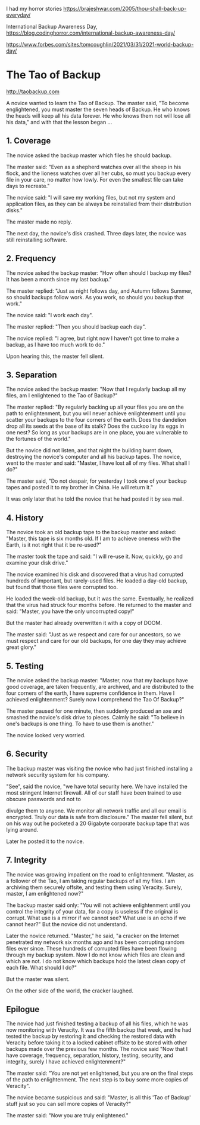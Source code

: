 I had my horror stories
https://brajeshwar.com/2005/thou-shall-back-up-everyday/

International Backup Awareness Day, https://blog.codinghorror.com/international-backup-awareness-day/

https://www.forbes.com/sites/tomcoughlin/2021/03/31/2021-world-backup-day/

# The Tao of Backup

http://taobackup.com

A novice wanted to learn the Tao of Backup. The master said, "To become englightened, you must master the seven heads of Backup. He who knows the heads will keep all his data forever. He who knows them not will lose all his data," and with that the lesson began ...

## 1. Coverage

The novice asked the backup master which files he should backup.

The master said: "Even as a shepherd watches over all the sheep in his flock, and the lioness watches over all her cubs, so must you backup every file in your care, no matter how lowly. For even the smallest file can take days to recreate."

The novice said: "I will save my working files, but not my system and application files, as they can be always be reinstalled from their distribution disks."

The master made no reply.

The next day, the novice's disk crashed. Three days later, the novice was still reinstalling software.

## 2. Frequency

The novice asked the backup master: "How often should I backup my files? It has been a month since my last backup."

The master replied: "Just as night follows day, and Autumn follows Summer, so should backups follow work. As you work, so should you backup that work."

The novice said: "I work each day".

The master replied: "Then you should backup each day".

The novice replied: "I agree, but right now I haven't got time to make a backup, as I have too much work to do."

Upon hearing this, the master fell silent.

## 3. Separation

The novice asked the backup master: "Now that I regularly backup all my files, am I enlightened to the Tao of Backup?"

The master replied: "By regularly backing up all your files you are on the path to enlightenment, but you will never achieve enlightenment until you scatter your backups to the four corners of the earth. Does the dandelion drop all its seeds at the base of its stalk? Does the cuckoo lay its eggs in one nest? So long as your backups are in one place, you are vulnerable to the fortunes of the world."

But the novice did not listen, and that night the building burnt down, destroying the novice's computer and all his backup tapes. The novice, went to the master and said: "Master, I have lost all of my files. What shall I do?"

The master said, "Do not despair, for yesterday I took one of your backup tapes and posted it to my brother in China. He will return it."

It was only later that he told the novice that he had posted it by sea mail.

## 4. History

The novice took an old backup tape to the backup master and asked: "Master, this tape is six months old. If I am to achieve oneness with the Earth, is it not right that it be re-used?"

The master took the tape and said: "I will re-use it. Now, quickly, go and examine your disk drive."

The novice examined his disk and discovered that a virus had corrupted hundreds of important, but rarely-used files. He loaded a day-old backup, but found that those files were corrupted too.

He loaded the week-old backup, but it was the same. Eventually, he realized that the virus had struck four months before. He returned to the master and said: "Master, you have the only uncorrupted copy!"

But the master had already overwritten it with a copy of DOOM.

The master said: "Just as we respect and care for our ancestors, so we must respect and care for our old backups, for one day they may achieve great glory."

## 5. Testing

The novice asked the backup master: "Master, now that my backups have good coverage, are taken frequently, are archived, and are distributed to the four corners of the earth, I have supreme confidence in them. Have I achieved enlightenment? Surely now I comprehend the Tao Of Backup?"

The master paused for one minute, then suddenly produced an axe and smashed the novice's disk drive to pieces. Calmly he said: "To believe in one's backups is one thing. To have to use them is another."

The novice looked very worried.

## 6. Security

The backup master was visiting the novice who had just finished installing a network security system for his company.

"See", said the novice, "we have total security here. We have installed the most stringent Internet firewall. All of our staff have been trained to use obscure passwords and not to

divulge them to anyone. We monitor all network traffic and all our email is encrypted. Truly our data is safe from disclosure."
The master fell silent, but on his way out he pocketed a 20 Gigabyte corporate backup tape that was lying around.

Later he posted it to the novice.

## 7. Integrity

The novice was growing impatient on the road to enlightenment. "Master, as a follower of the Tao, I am taking regular backups of all my files. I am archiving them securely offsite, and testing them using Veracity. Surely, master, I am enlightened now?"

The backup master said only: "You will not achieve enlightenment until you control the integrity of your data, for a copy is useless if the original is corrupt. What use is a mirror if we cannot see? What use is an echo if we cannot hear?" But the novice did not understand.

Later the novice returned. "Master," he said, "a cracker on the Internet penetrated my network six months ago and has been corrupting random files ever since. These hundreds of corrupted files have been flowing through my backup system. Now I do not know which files are clean and which are not. I do not know which backups hold the latest clean copy of each file. What should I do?"

But the master was silent.

On the other side of the world, the cracker laughed.

## Epilogue

The novice had just finished testing a backup of all his files, which he was now monitoring with Veracity. It was the fifth backup that week, and he had tested the backup by restoring it and checking the restored data with Veracity before taking it to a locked cabinet offsite to be stored with other backups made over the previous few months. The novice said "Now that I have coverage, frequency, separation, history, testing, security, and integrity, surely I have achieved enlightenment?"

The master said: "You are not yet enlightened, but you are on the final steps of the path to enlightenment. The next step is to buy some more copies of Veracity".

The novice became suspicious and said: "Master, is all this 'Tao of Backup' stuff just so you can sell more copies of Veracity?"

The master said: "Now you are truly enlightened."